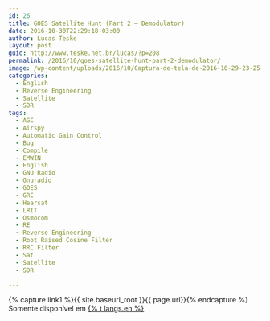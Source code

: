 ```yaml
---
id: 26
title: GOES Satellite Hunt (Part 2 – Demodulator)
date: 2016-10-30T22:29:18-03:00
author: Lucas Teske
layout: post
guid: http://www.teske.net.br/lucas/?p=208
permalink: /2016/10/goes-satellite-hunt-part-2-demodulator/
image: /wp-content/uploads/2016/10/Captura-de-tela-de-2016-10-29-23-25-17-624x378.png
categories:
  - English
  - Reverse Engineering
  - Satellite
  - SDR
tags:
  - AGC
  - Airspy
  - Automatic Gain Control
  - Bug
  - Compile
  - EMWIN
  - English
  - GNU Radio
  - Gnuradio
  - GOES
  - GRC
  - Hearsat
  - LRIT
  - Osmocom
  - RE
  - Reverse Engineering
  - Root Raised Cosine Filter
  - RRC Filter
  - Sat
  - Satellite
  - SDR

---
```


{% capture link1 %}{{ site.baseurl_root }}{{ page.url}}{% endcapture %}
Somente disponível em <a href="{{ link1 }}" >{% t langs.en %}</a>

